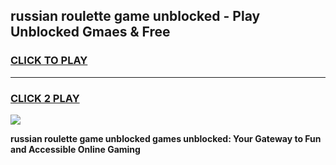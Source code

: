
## russian roulette game unblocked - Play Unblocked Gmaes & Free
<h3>
<a href="https://premium.freeplayer.one?title=russian_roulette_game_unblocked&ref=20F">CLICK TO PLAY</a></h3>
<hr>

<h3>
<a href="https://premium.freeplayer.one?title=russian_roulette_game_unblocked&ref=20F">CLICK 2 PLAY</a>
  
</h3>

<a href="https://premium.freeplayer.one?title=russian_roulette_game_unblocked&ref=20F/"><img src="https://clearcache.store/games.png"></a>


**russian roulette game unblocked games unblocked: Your Gateway to Fun and Accessible Online Gaming**

